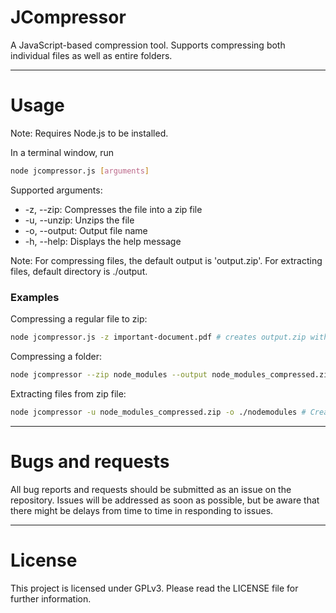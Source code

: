 # JCompressor
A JavaScript-based compression tool. Supports compressing both individual files as well as entire folders.

<hr>

# Usage
Note: Requires Node.js to be installed. 

In a terminal window, run 
``` bash
node jcompressor.js [arguments]
```

Supported arguments:
* -z, --zip: Compresses the file into a zip file
* -u, --unzip: Unzips the file
* -o, --output: Output file name
* -h, --help: Displays the help message

Note: For compressing files, the default output is 'output.zip'. For extracting files, default directory is ./output.

### Examples
Compressing a regular file to zip:
``` bash
node jcompressor.js -z important-document.pdf # creates output.zip with document in it
```
Compressing a folder:
``` bash
node jcompressor --zip node_modules --output node_modules_compressed.zip # creates node_modules_compressed.zip and adds the files in the folder (including subfolders.)
```
Extracting files from zip file:
``` bash
node jcompressor -u node_modules_compressed.zip -o ./nodemodules # Creates a new folder 'nodemodules' and extracts the files to that folder.
```

<hr>

# Bugs and requests
All bug reports and requests should be submitted as an issue on the repository.
Issues will be addressed as soon as possible, but be aware that there might be delays from time to time in responding to issues.

<hr>

# License
This project is licensed under GPLv3. Please read the LICENSE file for further information.